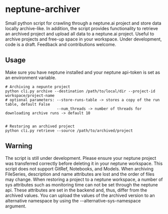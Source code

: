 # neptune-archiver

Small python script for crawling through a neptune.ai project and store data locally archive-like. In addition,
the script provides functionality to retrieve an archived project and upload all data to a neptune.ai project. Useful
to archive projects and free-up space in your workspace. Under development, code is a draft. Feedback and contributions
welcome.

## Usage

Make sure you have neptune installed and your neptune api-token is set as an environment variable.

```
# Archiving a nepunte project
python cli.py archive --destination /path/to/local/dir --project-id workspace/project-name
# optional parameters: --store-runs-table -> stores a copy of the run table, default False
                       --num_threads -> number of threads for downloading archive runs -> default 10
                       

# Restoring an archived project
python cli.py retrieve --source /path/to/archived/project
```

## Warning

The script is still under development. Please ensure your neptune project was transferred correctly before deleting
it in your neptune workspace. This script does not support GitRef, Notebooks, and Models. When archiving FileSeries,
description and name attributes are lost and the order of files may change. When restoring a project to a neptune
workspace, a number of sys attributes such as monitoring time can not be set through the neptune api. These attributes
are set in the backend and, thus, differ from the archived values. You can upload the values of the archived version to 
an alternative namespace by using the --alternative-sys-namespace argument.


 